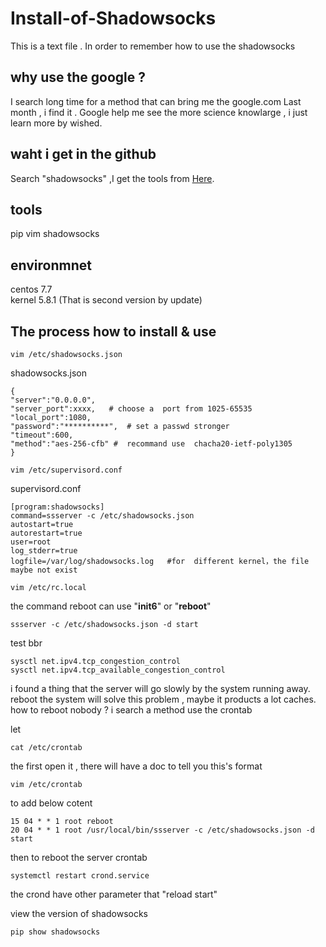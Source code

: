 # Install-of-Shadowsocks
This  is  a  text file . In order to remember how to use the shadowsocks 

## why use the google ?
I search long time for a method that can bring me the google.com
Last month , i find it .
Google help me see the more science knowlarge , i just learn more by wished.

## waht i get in the github 
Search "shadowsocks" ,I get the tools from [Here](https://github.com/shadowsocks/shadowsocks-windows).

## tools
pip
vim
shadowsocks

## environmnet
centos 7.7   
kernel 5.8.1 (That is second version by update)

## The process how to install & use
```pip install shadowsocks
vim /etc/shadowsocks.json 
```
shadowsocks.json
```
{
"server":"0.0.0.0",
"server_port":xxxx,   # choose a  port from 1025-65535
"local_port":1080,
"password":"**********",  # set a passwd stronger
"timeout":600,
"method":"aes-256-cfb" #  recommand use  chacha20-ietf-poly1305
}
```

```
vim /etc/supervisord.conf
```
supervisord.conf
```
[program:shadowsocks]
command=ssserver -c /etc/shadowsocks.json
autostart=true
autorestart=true
user=root
log_stderr=true
logfile=/var/log/shadowsocks.log   #for  different kernel，the file maybe not exist
```
```
vim /etc/rc.local
```

the command reboot can use "**init6**" or  "**reboot**"

```
ssserver -c /etc/shadowsocks.json -d start
```



test bbr 
```
sysctl net.ipv4.tcp_congestion_control
sysctl net.ipv4.tcp_available_congestion_control
```


i found a thing that the server will go slowly by the system running away.
reboot the system will solve this problem , maybe it products a lot caches.
how to reboot nobody ?
i search a method 
use the crontab

let 
```
cat /etc/crontab

```
the first open it  ,
there will have a doc to tell you this's format

```
vim /etc/crontab
```
to add below cotent

```
15 04 * * 1 root reboot
20 04 * * 1 root /usr/local/bin/ssserver -c /etc/shadowsocks.json -d start
```

then to reboot the server crontab
```
systemctl restart crond.service
```
the  crond  have other parameter that "reload  start"

view the version of shadowsocks 
```
pip show shadowsocks
```

